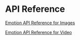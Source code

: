 <!-- 
NavPath: Emotion API
LinkLabel: API Reference
Weight: 20
ExternalLink: https://dev.projectoxford.ai/docs/services/5639d931ca73072154c1ce89
-->


# API Reference

[Emotion API Reference for Images](https://dev.projectoxford.ai/docs/services/5639d931ca73072154c1ce89)

[Emotion API Reference for Video](https://dev.projectoxford.ai/docs/services/5639d931ca73072154c1ce89/operations/56f8d40e1984551ec0a0984e)
